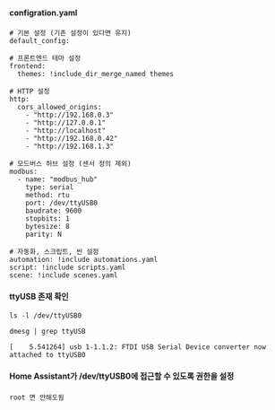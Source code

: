 #### configration.yaml
```less
# 기본 설정 (기존 설정이 있다면 유지)
default_config:

# 프론트엔드 테마 설정
frontend:
  themes: !include_dir_merge_named themes

# HTTP 설정
http:
  cors_allowed_origins:
    - "http://192.168.0.3"
    - "http://127.0.0.1"
    - "http://localhost"
    - "http://192.168.0.42"
    - "http://192.168.1.3"

# 모드버스 허브 설정 (센서 정의 제외)
modbus:
  - name: "modbus_hub"
    type: serial
    method: rtu
    port: /dev/ttyUSB0
    baudrate: 9600
    stopbits: 1
    bytesize: 8
    parity: N

# 자동화, 스크립트, 씬 설정
automation: !include automations.yaml
script: !include scripts.yaml
scene: !include scenes.yaml
```

#### ttyUSB 존재 확인
```less
ls -l /dev/ttyUSB0

dmesg | grep ttyUSB

[    5.541264] usb 1-1.1.2: FTDI USB Serial Device converter now attached to ttyUSB0
```

#### Home Assistant가 /dev/ttyUSB0에 접근할 수 있도록 권한을 설정
```less
root 면 안해도됨
```




